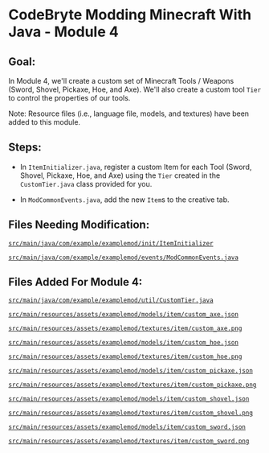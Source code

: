 # CodeBryte Modding Minecraft With Java - Module 4

## Goal:
In Module 4, we'll create a custom set of Minecraft Tools / Weapons (Sword, Shovel, Pickaxe, Hoe, and Axe).  We'll also create a custom tool `Tier` to control the properties of our tools.

Note: Resource files (i.e., language file, models, and textures) have been added to this module.

## Steps:
* In `ItemInitializer.java`, register a custom Item for each Tool (Sword, Shovel, Pickaxe, Hoe, and Axe) using the `Tier` created in the `CustomTier.java` class provided for you.

* In `ModCommonEvents.java`, add the new `Item`s to the creative tab.

## Files Needing Modification:

[`src/main/java/com/example/examplemod/init/ItemInitializer`](https://github.com/codebryte/codeBryteMod01/blob/MODULE_04_BEGIN/src/main/java/com/example/examplemod/init/ItemInitializer.java)

[`src/main/java/com/example/examplemod/events/ModCommonEvents.java`](https://github.com/codebryte/codeBryteMod01/blob/MODULE_04_BEGIN/src/main/java/com/example/examplemod/events/ModCommonEvents.java)

## Files Added For Module 4:

[`src/main/java/com/example/examplemod/util/CustomTier.java`](https://github.com/codebryte/codeBryteMod01/blob/MODULE_04_BEGIN/src/main/java/com/example/examplemod/util/CustomTier.java)

[`src/main/resources/assets/examplemod/models/item/custom_axe.json`](https://github.com/codebryte/codeBryteMod01/blob/MODULE_04_BEGIN/src/main/resources/assets/examplemod/models/item/custom_axe.json)

[`src/main/resources/assets/examplemod/textures/item/custom_axe.png`](https://github.com/codebryte/codeBryteMod01/blob/MODULE_04_BEGIN/src/main/resources/assets/examplemod/textures/item/custom_axe.png)

[`src/main/resources/assets/examplemod/models/item/custom_hoe.json`](https://github.com/codebryte/codeBryteMod01/blob/MODULE_04_BEGIN/src/main/resources/assets/examplemod/models/item/custom_hoe.json)

[`src/main/resources/assets/examplemod/textures/item/custom_hoe.png`](https://github.com/codebryte/codeBryteMod01/blob/MODULE_04_BEGIN/src/main/resources/assets/examplemod/textures/item/custom_hoe.png)

[`src/main/resources/assets/examplemod/models/item/custom_pickaxe.json`](https://github.com/codebryte/codeBryteMod01/blob/MODULE_04_BEGIN/src/main/resources/assets/examplemod/models/item/custom_pickaxe.json)

[`src/main/resources/assets/examplemod/textures/item/custom_pickaxe.png`](https://github.com/codebryte/codeBryteMod01/blob/MODULE_04_BEGIN/src/main/resources/assets/examplemod/textures/item/custom_pickaxe.png)

[`src/main/resources/assets/examplemod/models/item/custom_shovel.json`](https://github.com/codebryte/codeBryteMod01/blob/MODULE_04_BEGIN/src/main/resources/assets/examplemod/models/item/custom_shovel.json)

[`src/main/resources/assets/examplemod/textures/item/custom_shovel.png`](https://github.com/codebryte/codeBryteMod01/blob/MODULE_04_BEGIN/src/main/resources/assets/examplemod/textures/item/custom_shovel.png)

[`src/main/resources/assets/examplemod/models/item/custom_sword.json`](https://github.com/codebryte/codeBryteMod01/blob/MODULE_04_BEGIN/src/main/resources/assets/examplemod/models/item/custom_sword.json)

[`src/main/resources/assets/examplemod/textures/item/custom_sword.png`](https://github.com/codebryte/codeBryteMod01/blob/MODULE_04_BEGIN/src/main/resources/assets/examplemod/textures/item/custom_sword.png)
